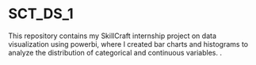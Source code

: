 # SCT_DS_1
This repository contains my SkillCraft internship project on data visualization using powerbi, where I created bar charts and histograms to analyze the distribution of categorical and continuous variables. .
